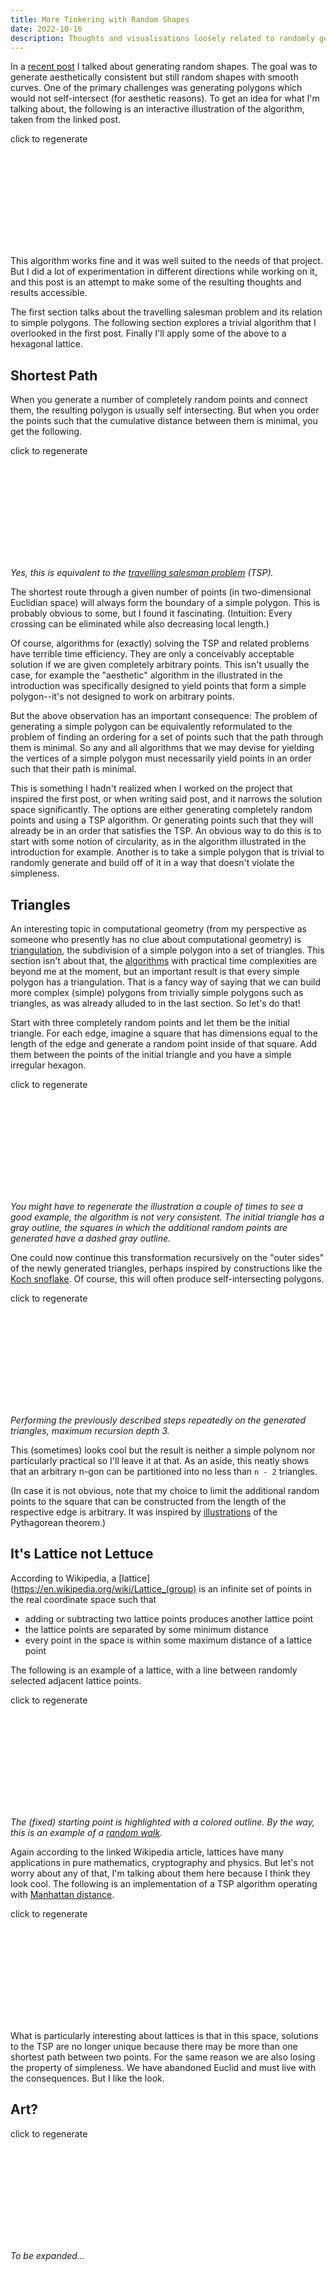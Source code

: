 ```yaml
---
title: More Tinkering with Random Shapes
date: 2022-10-16
description: Thoughts and visualisations loosely related to randomly generating simple polygons.
---
```


In a [recent post](https://fsoc.space/words/drawing-squiggly-lines) I talked about generating random shapes. The goal was to generate aesthetically consistent but still random shapes with smooth curves. One of the primary challenges was generating polygons which would not self-intersect (for aesthetic reasons). To get an idea for what I'm talking about, the following is an interactive illustration of the algorithm, taken from the linked post.

<div class="not-prose relative font-mono w-full h-[400px] border border-gray-300 dark:border-gray-600 rounded-md">
    <p class="text-sm absolute bottom-0 right-0 px-3 py-2 text-gray-500">click to regenerate</p>
    <svg class="w-full h-full dark:stroke-white"
        id="random-points"
        version="1.1" xmlns="http://www.w3.org/2000/svg"></svg>
</div>

This algorithm works fine and it was well suited to the needs of that project. But I did a lot of experimentation in different directions while working on it, and this post is an attempt to make some of the resulting thoughts and results accessible.

The first section talks about the travelling salesman problem and its relation to simple polygons. The following section explores a trivial algorithm that I overlooked in the first post. Finally I'll apply some of the above to a hexagonal lattice.

## Shortest Path

When you generate a number of completely random points and connect them, the resulting polygon is usually self intersecting. But when you order the points such that the cumulative distance between them is minimal, you get the following.

<div class="not-prose relative font-mono w-full h-[400px] border border-gray-300 dark:border-gray-600 rounded-md">
    <p class="text-sm absolute bottom-0 right-0 px-3 py-2 text-gray-500">click to regenerate</p>
    <svg class="w-full h-full dark:stroke-white"
        id="tsp"
        version="1.1" xmlns="http://www.w3.org/2000/svg"></svg>
</div>

_Yes, this is equivalent to the [travelling salesman problem](https://en.wikipedia.org/wiki/Travelling_salesman_problem) (TSP)._

The shortest route through a given number of points (in two-dimensional Euclidian space) will always form the boundary of a simple polygon. This is probably obvious to some, but I found it fascinating. (Intuition: Every crossing can be eliminated while also decreasing local length.)

Of course, algorithms for (exactly) solving the TSP and related problems have terrible time efficiency. They are only a conceivably acceptable solution if we are given completely arbitrary points. This isn't usually the case, for example the "aesthetic" algorithm in the illustrated in the introduction was specifically designed to yield points that form a simple polygon--it's not designed to work on arbitrary points.

But the above observation has an important consequence: The problem of generating a simple polygon can be equivalently reformulated to the problem of finding an ordering for a set of points such that the path through them is minimal. So any and all algorithms that we may devise for yielding the vertices of a simple polygon must necessarily yield points in an order such that their path is minimal.

This is something I hadn't realized when I worked on the project that inspired the first post, or when writing said post, and it narrows the solution space significantly. The options are either generating completely random points and using a TSP algorithm. Or generating points such that they will already be in an order that satisfies the TSP. An obvious way to do this is to start with some notion of circularity, as in the algorithm illustrated in the introduction for example. Another is to take a simple polygon that is trivial to randomly generate and build off of it in a way that doesn't violate the simpleness.

## Triangles

An interesting topic in computational geometry (from my perspective as someone who presently has no clue about computational geometry) is [triangulation](https://en.wikipedia.org/wiki/Polygon_triangulation), the subdivision of a simple polygon into a set of triangles. This section isn't about that, the [algorithms](https://kenclarkson.org/tri/p.pdf) with practical time complexities are beyond me at the moment, but an important result is that every simple polygon has a triangulation. That is a fancy way of saying that we can build more complex (simple) polygons from trivially simple polygons such as triangles, as was already alluded to in the last section. So let's do that!

Start with three completely random points and let them be the initial triangle. For each edge, imagine a square that has dimensions equal to the length of the edge and generate a random point inside of that square. Add them between the points of the initial triangle and you have a simple irregular hexagon. 

<div class="not-prose relative font-mono w-full h-[400px] border border-gray-300 dark:border-gray-600 rounded-md">
    <p class="text-sm absolute bottom-0 right-0 px-3 py-2 text-gray-500">click to regenerate</p>
    <svg class="w-full h-full dark:stroke-white"
        id="triangles"
        version="1.1" xmlns="http://www.w3.org/2000/svg"></svg>
</div>

_You might have to regenerate the illustration a couple of times to see a good example, the algorithm is not very consistent. The initial triangle has a gray outline, the squares in which the additional random points are generated have a dashed gray outline._

One could now continue this transformation recursively on the "outer sides" of the newly generated triangles, perhaps inspired by constructions like the [Koch snoflake](https://en.wikipedia.org/wiki/Koch_snowflake). Of course, this will often produce self-intersecting polygons.

<div class="not-prose relative font-mono w-full h-[400px] border border-gray-300 dark:border-gray-600 rounded-md">
    <p class="text-sm absolute bottom-0 right-0 px-3 py-2 text-gray-500">click to regenerate</p>
    <svg class="w-full h-full dark:stroke-white"
        id="more-triangles"
        version="1.1" xmlns="http://www.w3.org/2000/svg"></svg>
</div>

_Performing the previously described steps repeatedly on the generated triangles, maximum recursion depth 3._

This (sometimes) looks cool but the result is neither a simple polynom nor particularly practical so I'll leave it at that. As an aside, this neatly shows that an arbitrary n-gon can be partitioned into no less than `n - 2` triangles.

(In case it is not obvious, note that my choice to limit the additional random points to the square that can be constructed from the length of the respective edge is arbitrary. It was inspired by [illustrations](https://en.wikipedia.org/wiki/Pythagorean_theorem#/media/File:Pythagorean.svg) of the Pythagorean theorem.)

## It's Lattice not Lettuce

According to Wikipedia, a [lattice](https://en.wikipedia.org/wiki/Lattice_(group) is an infinite set of points in the real coordinate space such that

- adding or subtracting two lattice points produces another lattice point
- the lattice points are separated by some minimum distance
- every point in the space is within some maximum distance of a lattice point

The following is an example of a lattice, with a line between randomly selected adjacent lattice points.

<div class="not-prose relative font-mono w-full h-[400px] border border-gray-300 dark:border-gray-600 rounded-md">
    <p class="text-sm absolute bottom-0 right-0 px-3 py-2 text-gray-500">click to regenerate</p>
    <svg class="w-full h-full dark:stroke-white"
        id="lattice-example"
        version="1.1" xmlns="http://www.w3.org/2000/svg"></svg>
</div>

_The (fixed) starting point is highlighted with a colored outline. By the way, this is an example of a [random walk](https://en.wikipedia.org/wiki/Random_walk)._

Again according to the linked Wikipedia article, lattices have many applications in pure mathematics, cryptography and physics. But let's not worry about any of that, I'm talking about them here because I think they look cool. The following is an implementation of a TSP algorithm operating with [Manhattan distance](https://en.wikipedia.org/wiki/Taxicab_geometry).

<div class="not-prose relative font-mono w-full h-[400px] border border-gray-300 dark:border-gray-600 rounded-md">
    <p class="text-sm absolute bottom-0 right-0 px-3 py-2 text-gray-500">click to regenerate</p>
    <svg class="w-full h-full dark:stroke-white"
        id="lattice-tsp"
        version="1.1" xmlns="http://www.w3.org/2000/svg"></svg>
</div>

What is particularly interesting about lattices is that in this space, solutions to the TSP are no longer unique because there may be more than one shortest path between two points. For the same reason we are also losing the property of simpleness. We have abandoned Euclid and must live with the consequences. But I like the look.

## Art?

<div class="not-prose relative font-mono w-full h-[400px] border border-gray-300 dark:border-gray-600 rounded-md">
    <p class="text-sm absolute bottom-0 right-0 px-3 py-2 text-gray-500">click to regenerate</p>
    <svg class="w-full h-full dark:stroke-white"
        id="failed-experiment-1"
        version="1.1" xmlns="http://www.w3.org/2000/svg"></svg>
</div>

_To be expanded..._

<script type="text/javascript">
    //
    // --- utils ---
    //

    const namespace = 'http://www.w3.org/2000/svg';

    // convert relative to absolute point
    const relToAbs = (center, point) => [
        center[0] + point[0], center[1] - point[1]
    ];

    // convert absolute to relative point
    const absToRel = (center, point) => [
        point[0] - center[0], center[1] - point[1]
    ];

    // min and max inclusive
    const randomInt = (min, max) => (
        Math.floor(Math.random() * (max - min + 1) + min)  
    );

    // min inclusive, max exclusive
    const randomFloat = (min, max) => (
        Math.random() * (max - min) + min
    );

    // add up relative points
    const add = (...points) => points.reduce((acc, cur) => {
        acc[0] += cur[0];
        acc[1] += cur[1];

        return acc;
    }, [ 0, 0 ]);

    // scale a relative point by some factor
    const scale = (point, factor) => [
        Math.floor(point[0] * factor),
        Math.floor(point[1] * factor)
    ];

    // length of the line between two points (magnitude of vector between them)
    const length = (p1, p2) => Math.sqrt(
        Math.pow(p2[0] - p1[0], 2) + Math.pow(p2[1] - p1[1], 2)
    );

    // create a new svg element of the given type with the given attributes
    // and add it to the new parent
    const addSVGElement = (parent, type, { children, ...attributes }) => {
        const element = document.createElementNS(namespace, type);

        for (const attribute in attributes) {
            element.setAttribute(attribute, attributes[attribute]);
        }

        parent.appendChild(element);
    };

    // get the center of a DOM element
    const getCenter = (element) => {
        const { height, width } = element.getBoundingClientRect();

        return [ Math.floor(width / 2), Math.floor(height / 2) ];
    };

    // wrap an array index such that going below 0 wraps around to the maximum and 
    // vice versa
    const wrapIndex = (i, max) => (
        (i < 0 ? max + i : i) % max
    );

    // get the svg path description fragment for the given bezier curve
    const getBezierDescription = (cp1, cp2, end) => (
        `C ${cp1.join(' ')}, ${cp2.join(' ')}, ${end.join(' ')} `
    );

    // this is heap's algorithm
    // https://en.wikipedia.org/wiki/Heap%27s_algorithm
    const getPermutations = (points) => {
        const result = [];

        const permute = (k, array) => {
            const swap = (i, j) => {
                const temp = array[i];
                array[i] = array[j];
                array[j] = temp;
            };

            if (k == 1) {
                return result.push([ ...array ]);
            }

            permute(k - 1, array);

            for (let i = 0; i < k - 1; i++) {
                if (k % 2) {
                    swap(0, k - 1);
                } else {
                    swap(i, k - 1);
                }

                permute(k - 1, array);
            }
        };

        permute(points.length, points);

        return result;
    };

    const tsp = (points, getLength = length) => {
        const permutations = getPermutations(points);

        let shortestPermutation;
        let shortestLength = Infinity;

        for (const permutation of permutations) {
            let currentLength = 0;

            for (let i = 0; i < permutation.length; i++) {
                const next = i === permutation.length - 1
                    ? permutation[0] : permutation[i + 1]

                currentLength += getLength(permutation[i], next);
            }

            if (currentLength < shortestLength) {
                shortestLength = currentLength;
                shortestPermutation = permutation;
            }
        }

        return shortestPermutation;
    };

    const rotatePoint = (point, origin, angle) => {
        const radians = angle * Math.PI / 180;

        const relative = [
            point[0] - origin[0], point[1] - origin[1]
        ];

        const rotatedRelative = [
            relative[0] * Math.cos(radians) - relative[1] * Math.sin(radians),
            relative[1] * Math.cos(radians) + relative[0] * Math.sin(radians),
        ];

        return [ rotatedRelative[0] + origin[0], rotatedRelative[1] + origin[1] ];
    };

    const angleBetween = (v1, v2) => {
        return Math.acos(
            (v1[0] * v2[0] + v1[1] * v2[1]) /
            (
                Math.sqrt(Math.pow(v1[0], 2) + Math.pow(v1[1], 2)) *
                Math.sqrt(Math.pow(v2[0], 2) + Math.pow(v2[1], 2))
            )
        ) / (Math.PI / 180);
    };

    const triangleIsClockwise = (triangle) => (
        (triangle[1][1] - triangle[0][1]) * (triangle[2][0] - triangle[1][0]) - (triangle[2][1] - triangle[1][1]) * (triangle[1][0] - triangle[0][0])
    ) > 0;

    // 
    // --- main api ---
    //

    const generateRandomPoints = (total, area, padding = 0) => {
        const points = [];

        for (let i = 0; i < total; i++) {
            points.push([
                randomInt(padding - area[0], area[0] - padding),
                randomInt(padding - area[1], area[1] - padding)
            ]);
        }

        return points;
    };

    // generate aesthetic random points (distribute a number of points evenly along
    // a circle, for each choose a random point some distance away from it)
    // points are relative to some center
    const generateAesteticPoints = (total, { radius = 100, spread = 20 } = {}) => {
        const points = [];

        const maxRadians = Math.PI * 2; // 360 degrees
        const randomOffset = randomFloat(0, maxRadians);
        const radianSteps = maxRadians / total;

        for (let i = 0; i < total; i++) {
            // -i to make it go clockwise, just for presentation
            const radians = (radianSteps * -i) + randomOffset;

            points.push([
                Math.floor((Math.cos(radians) * radius)) + randomInt(-spread, spread),
                Math.floor((Math.sin(radians) * radius)) + randomInt(-spread, spread),
            ]);
        }

        return points;
    };

    // for every sequential pair of points (line) get the point in the middle of them
    const getMidpoints = (points) => {
        const middles = [];

        for (let i = 0; i < points.length; i++) {
            middles.push(
                scale(add(points[i], points[wrapIndex(i + 1, points.length)]), 0.5)
            );
        }

        return middles;
    };

    const getAnchorPoints = (points, middlePoints) => {
        const anchors = [];

        for (let i = 0; i < points.length; i++) {
            // first line is p[i - 1] to p[i], second one is p[i] to p[i + 1]
            const l1 = length(points[wrapIndex(i - 1, points.length)], points[i]);
            const l2 = length(points[i], points[wrapIndex(i + 1, points.length)]);

            // ratio between the shorter and the longer line
            const factor = (l1 < l2 ? l1 / l2 : l2 / l1) / 2;

            const shorterMiddle = l1 < l2 ? (
                middlePoints[wrapIndex(i - 1, middlePoints.length)]
            ) : middlePoints[i];
            const longerMiddle = l1 > l2 ? (
                middlePoints[wrapIndex(i - 1, middlePoints.length)]
            ) : middlePoints[i];

            const vector = add(longerMiddle, scale(shorterMiddle, -1));

            anchors.push(add(scale(vector, factor), shorterMiddle));
        }

        return anchors;
    };

    const getControlPoints = (points, middlePoints, anchorPoints) => {
        const controls = [];

        for (let i = 0; i < points.length; i++) {
            const vector = add(points[i], scale(anchorPoints[i], -1));

            controls.push(add(middlePoints[wrapIndex(i - 1, middlePoints.length)], vector))
            controls.push(add(middlePoints[i], vector));
        }

        return controls;
    };

    const drawBlob = (element, points, attributes = {}) => {
        const midpoints = getMidpoints(points);
        const anchorPoints = getAnchorPoints(points, midpoints);
        const controlPoints = getControlPoints(points, midpoints, anchorPoints);
        
        let pathDescription = `M ${points[0][0]} ${points[0][1]} `;

        for (let i = 0; i < points.length; i++) {
            pathDescription += getBezierDescription(
                controlPoints[wrapIndex(i * 2 + 1, controlPoints.length)],
                controlPoints[wrapIndex(i * 2 + 2, controlPoints.length)],
                points[wrapIndex(i + 1, points.length)],
            );
        }

        const path = document.createElementNS(namespace, 'path');

        path.setAttribute('d', pathDescription);

        for (const attribute in attributes) {
            path.setAttribute(attribute, attributes[attribute]);
        }

        element.appendChild(path);
    };

    // 
    // --- visual help ---
    // 

    // draw markers at the given absolute points
    const drawMarkers = (element, points, attributes = {}) => {
        for (let i = 0; i < points.length; i++) {
            const point = points[i];

            addSVGElement(element, 'circle', {
                cx: point[0],
                cy: point[1],
                r: 3,
                class: 'fill-transparent stroke-gray-800 dark:stroke-gray-200',
                ...attributes,
            });

            if (attributes.index !== false) {
                const text = document.createElementNS(namespace, 'text');

                text.setAttribute('x', point[0] + 9);
                text.setAttribute('y', point[1] - 4);
                text.setAttribute('class', 'dark:fill-gray-300 fill-gray-700 text-sm stroke-transparent');

                text.appendChild(document.createTextNode(i));

                for (const attribute in attributes) {
                    text.setAttribute(attribute, attributes[attribute]);
                }

                element.appendChild(text);
            }
        }
    };

    // draws a polygon through the given absolute points
    const drawPolygon = (element, points, attributes = {}) => {
        addSVGElement(element, 'polygon', {
            class: `${attributes.fill === false ? 'fill-transparent' : 'fill-gray-100 dark:fill-gray-700'}`
                + ` stroke-gray-500`,
            points: points.map((p) => `${p[0]},${p[1]}`).join(' '),
            ...attributes,
        });
    };

    class Lattice {
        static moveLeft(p) {
            return [ p[0] - 1, p[1] ];
        }

        static moveRight(p) {
            return [ p[0] + 1, p[1] ];
        }

        static moveTopLeft(p) {
            return [ p[0] - ((p[1] % 2) ? 0 : 1), p[1] - 1 ];
        }

        static moveTopRight(p) {
            return [ p[0] + ((p[1] % 2) ? 1 : 0), p[1] - 1 ];
        }

        static moveBotLeft(p) {
            return [ p[0] - ((p[1] % 2) ? 0 : 1), p[1] + 1 ];
        }

        static moveBotRight(p) {
            return [ p[0] + ((p[1] % 2) ? 1 : 0), p[1] + 1 ];
        }

        // manhattan distance
        static distance(p1, p2) {
            return Math.abs(p2[0] - p1[0]) + Math.abs(p2[1] - p1[1]);
        }

        constructor(element, horizontalGap) {
            this.element = element;

            const { height, width } = element.getBoundingClientRect();

            this.height = height;
            this.width = width;

            this.horizontalGap = horizontalGap;
            this.verticalGap = Math.cos(45 * Math.PI / 180) * horizontalGap;
        }

        get totalRows() {
            // minus one to make visualisation less cramped
            return Math.floor(this.height / this.verticalGap) - 1;
        }

        get totalCols() {
            return Math.floor(this.width / this.horizontalGap)
        }

        positionAt(x, y) {
            return [
                (
                    this.horizontalGap / 2 + x * this.horizontalGap +
                    (y % 2 ? this.horizontalGap / 2 : 0)
                ),
                this.verticalGap / 1.5 + y * this.verticalGap,
            ];
        }

        drawGrid() {
            // not sure if this would otherwise get computed for every iteration
            const totalRows = this.totalRows;
            const totalCols = this.totalCols;

            for (let i = 0; i < totalRows; i++) {
                for (let j = 0; j < totalCols; j++) {
                    const pos = this.positionAt(j, i);

                    addSVGElement(this.element, 'circle', {
                        cx: pos[0],
                        cy: pos[1],
                        r: 2,
                        class: 'dark:fill-gray-500 fill-gray-300 stroke-transparent'
                    });
                }
            }
        }

        markPoint(x, y, special = false) {
            const actual = this.positionAt(x, y);

            if (special) {
                addSVGElement(this.element, 'circle', {
                    cx: actual[0], cy: actual[1], r: 8,
                    class: 'fill-transparent stroke-indigo-500',
                });
            }

            addSVGElement(this.element, 'circle', {
                cx: actual[0], cy: actual[1], r: 4,
                class: 'fill-indigo-500 stroke-transparent',
            });            
        }

        drawLineAdjacent(p1, p2) {
            const p1Actual = this.positionAt(...p1);
            const p2Actual = this.positionAt(...p2);

            addSVGElement(this.element, 'line', {
                x1: p1Actual[0], y1: p1Actual[1], x2: p2Actual[0], y2: p2Actual[1],
                class: 'stroke-indigo-500',
            });
        }
        
        // this is terrible
        drawLine(p1, p2) {
            const equal = (p, q) => p[0] === q[0] && p[1] === q[1];

            const right = p1[0] < p2[0];
            const upwards = p1[1] > p2[1];

            const distance = Lattice.distance(p1, p2);

            let cur = p1;

            for (let i = 0; i < distance; i++) {
                if (cur[1] === p2[1]) {
                    // vertical lines are trivial, pretend points are adjacent
                    return this.drawLineAdjacent(cur, p2);
                }

                const next = upwards
                    ? (right ? Lattice.moveTopRight(cur) : Lattice.moveTopLeft(cur))
                    : (right ? Lattice.moveBotRight(cur) : Lattice.moveBotLeft(cur));

                this.drawLineAdjacent(cur, next);

                cur = next;

                if (equal(cur, p2)) {
                    return;
                }

                if (cur[1] === p2[1]) {
                    return this.drawLineAdjacent(cur, p2);
                }

                // at this point we have a line from p1 to cur

                let ccur = cur;

                // move diagonally
                for (let j = 0; j < distance; j++) {
                    ccur = upwards
                        ? (right ? Lattice.moveTopLeft(ccur) : Lattice.moveTopRight(ccur))
                        : (right ? Lattice.moveBotLeft(ccur) : Lattice.moveBotRight(ccur));

                    // when we hit something
                    if (equal(ccur, p2)) {
                        let cccur = ccur;
                        let prev;

                        // move back the same way but draw lines
                        for (let k = 0; k <= j; k++) {
                            prev = cccur;
                            cccur = upwards
                                ? (right ? Lattice.moveBotRight(cccur) : Lattice.moveBotLeft(cccur))
                                : (right ? Lattice.moveTopRight(cccur) : Lattice.moveTopLeft(cccur));
                            
                            this.drawLineAdjacent(prev, cccur);
                        }

                        return;
                    }
                }
            }
        }
    }

    //
    // --- presentation ---
    //

    {
        const element = document.getElementById('random-points');
        const center = getCenter(element);

        // generates random relative points, also illustrates radius, spread, etc.
        const generateAestheticPointsIllustrated = (total, { radius = 100, spread = 20 } = {}) => {
            const points = [];

            const initialRadians = Math.PI * 2.5;
            const maxRadians = Math.PI * 2; // 360 degrees
            const radianSteps = maxRadians / total;

            for (let i = 0; i < total; i++) {
                // -i to make it go clockwise, just for presentation
                const radians = initialRadians - (radianSteps * i);

                const initialPoint = relToAbs(center, [
                    Math.floor(Math.cos(radians) * radius),
                    Math.floor(Math.sin(radians) * radius)
                ]);

                // mark the spread around that point
                addSVGElement(element, 'circle', {
                    cx: initialPoint[0], cy: initialPoint[1],
                    r: Math.sqrt(2 * Math.pow(spread, 2)),
                    class: 'fill-gray-100 dark:fill-gray-700 stroke-gray-500',
                });

                // mark the initial point
                addSVGElement(element, 'circle', {
                    cx: initialPoint[0],
                    cy: initialPoint[1],
                    r: 3,
                    class: 'stroke-transparent fill-indigo-500',
                });

                const randomPoint = [
                    Math.floor((Math.cos(radians) * radius)) + randomInt(-spread, spread),
                    Math.floor((Math.sin(radians) * radius)) + randomInt(-spread, spread),
                ];

                const absRandomPoint = relToAbs(center, randomPoint);

                // mark the vector between initial and random point
                addSVGElement(element, 'line', {
                    x1: initialPoint[0],
                    y1: initialPoint[1],
                    x2: absRandomPoint[0],
                    y2: absRandomPoint[1],
                    class: 'stroke-indigo-500',
                });

                points.push(randomPoint);
            }

            return points;
        };

        const draw = () => {
            element.innerHTML = '';

            const radius = center[1] / 2;
            const spread = center[1] / 6;

            const points = generateAestheticPointsIllustrated(5, { radius, spread })
                .map((p) => relToAbs(center, p));

            drawPolygon(element, points, { fill: false });
            drawMarkers(element, points);

            addSVGElement(element, 'circle', {
                cx: center[0], cy: center[1], r: radius,
                class: 'fill-transparent stroke-indigo-500',
                'stroke-dasharray': '7 8'
            });
        };

        draw();

        element.addEventListener('click', () => {
            draw();
        });
    }

    {
        const element = document.getElementById('tsp');
        const center = getCenter(element);

        const draw = () => {
            element.innerHTML = '';

            const points = tsp(generateRandomPoints(7, center, 20))
                .map((p) => relToAbs(center, p));

            drawPolygon(element, points);
            drawMarkers(element, points);
        };

        draw();

        element.addEventListener('click', () => {
            draw();
        });
    }

    {
        const element = document.getElementById('triangles');
        const center = getCenter(element);

        const draw = () => {
            element.innerHTML = '';

            const triangle = generateRandomPoints(3, center, 100);
            const clockwise = triangleIsClockwise(triangle);

            const finalPolygon = [];

            for (let i = 0; i < 3; i++) {
                const first = triangle[i];
                const second = triangle[(i + 1) % 3];
                
                const third = rotatePoint(first, second, clockwise ? 270 : 90);
                const fourth = rotatePoint(second, first, clockwise ? 90 : 270);

                const randomPoint = add(first, (
                    add(
                        scale(add(second, scale(first, -1)), randomFloat(0, 1)),
                        scale(add(fourth, scale(first, -1)), randomFloat(0, 1))
                    )
                ));

                finalPolygon.push(first, randomPoint);

                drawPolygon(element, [ first, second, third, fourth ].map((p) => relToAbs(center, p)), {
                    fill: false,
                    class: 'fill-transparent stroke-gray-500',
                    'stroke-dasharray': '7 8'
                });
            }

            drawPolygon(element, finalPolygon.map((p) => relToAbs(center, p)), {
                class: 'stroke-indigo-500 fill-gray-100 dark:fill-gray-700'
            });

            drawPolygon(element, triangle.map((p) => relToAbs(center, p)), {
                fill: false,
            });
        };

        draw();

        element.addEventListener('click', () => {
            draw();
        });
    }

    {
        const element = document.getElementById('more-triangles');
        const center = getCenter(element);

        const draw = () => {
            element.innerHTML = '';

            const buildPolygon = (triangle, level = 0) => {
                if (level >= 3) {
                    return [];
                }

                const clockwise = triangleIsClockwise(triangle);

                const finalPolygon = [];

                for (let i = 0; level === 0 ? i < 3 : i < 2; i++) {
                    const first = triangle[i];
                    const second = triangle[(i + 1) % 3];
                    
                    const third = rotatePoint(first, second, clockwise ? 270 : 90);
                    const fourth = rotatePoint(second, first, clockwise ? 90 : 270);

                    const randomPoint = add(first, (
                        add(
                            scale(add(second, scale(first, -1)), randomFloat(0, 1)),
                            scale(add(fourth, scale(first, -1)), randomFloat(0, 1))
                        )
                    ));

                    drawPolygon(element, [ first, randomPoint, second ].map((p) => relToAbs(center, p)));

                    buildPolygon([ first, randomPoint, second ], level + 1);
                }

                return finalPolygon;
            };

            const initialTriangle = generateRandomPoints(3, center, 100);
            const polygon = buildPolygon(initialTriangle);

            drawPolygon(element, polygon.map((p) => relToAbs(center, p)), {
                class: 'stroke-indigo-500 fill-transparent'
            });
        };

        draw();

        element.addEventListener('click', () => {
            draw();
        });
    }

    {
        const element = document.getElementById('lattice-example');

        const draw = () => {
            element.innerHTML = '';

            const lattice = new Lattice(element, 30);

            lattice.drawGrid();

            const totalRows = lattice.totalRows;
            const totalCols = lattice.totalCols;

            let position = [
                // randomInt(0, totalCols - 1), randomInt(0, totalRows - 1)
                Math.floor(totalCols / 2), Math.floor(totalRows / 2)
            ];

            for (let i = 0; i < 16; i++) {
                if (i === 0) {
                    // mark starting position
                    lattice.markPoint(...position, true);
                }

                const direction = randomInt(0, 5);
                const previousPosition = position;

                switch (direction) {
                    case 0: position = Lattice.moveRight(position); break;
                    case 1: position = Lattice.moveLeft(position); break;
                    case 2: position = Lattice.moveTopRight(position); break;
                    case 3: position = Lattice.moveTopLeft(position); break;
                    case 4: position = Lattice.moveBotRight(position); break;
                    case 5: position = Lattice.moveBotLeft(position); break;
                }
                
                lattice.markPoint(...position, false);
                lattice.drawLineAdjacent(previousPosition, position);
            }
        };

        draw();

        element.addEventListener('click', () => {
            draw();
        });
    }

    {
        const element = document.getElementById('lattice-tsp');

        const draw = () => {
            element.innerHTML = '';

            const lattice = new Lattice(element, 30);

            lattice.drawGrid();

            const totalRows = lattice.totalRows;
            const totalCols = lattice.totalCols;

            let points = [];

            for (let i = 0; i < 7; i++) {
                points.push([
                    randomInt(0, totalCols - 1), randomInt(0, totalRows - 1)
                ]);

                lattice.markPoint(...points[i]);
            }

            points = tsp(points, Lattice.distance);

            for (let i = 0; i < 7 - 1; i++) {
                lattice.drawLine(points[i], points[i + 1]);
            }

            lattice.drawLine(points[0], points[points.length - 1]);
        };

        draw();

        element.addEventListener('click', () => {
            draw();
        });
    }

    //
    // Art?
    //

    {
        const element = document.getElementById('failed-experiment-1');
        const center = getCenter(element);

        const draw = () => {
            element.innerHTML = '';

            const buildPolygon = (triangle, level = 0) => {
                if (level >= 3) {
                    return [];
                }

                const clockwise = triangleIsClockwise(triangle);

                const finalPolygon = [];

                for (let i = 0; level === 0 ? i < 3 : i < 2; i++) {
                    const first = triangle[i];
                    const second = triangle[(i + 1) % 3];
                    
                    const third = rotatePoint(first, second, clockwise ? 270 : 90);
                    const fourth = rotatePoint(second, first, clockwise ? 90 : 270);

                    const randomPoint = add(first, (
                        add(
                            scale(add(second, scale(first, -1)), randomFloat(0, 1)),
                            scale(add(fourth, scale(first, -1)), randomFloat(0, 1))
                        )
                    ));

                    //drawPolygon(element, [ first, randomPoint, second ].map((p) => relToAbs(center, p)), { fill: false });

                    finalPolygon.push(...buildPolygon([ first, randomPoint, second ], level + 1));

                    finalPolygon.push(first, randomPoint);
                }

                return finalPolygon;
            };

            const initialTriangle = generateRandomPoints(3, center, 100);
            const polygon = buildPolygon(initialTriangle);

            drawPolygon(element, polygon.map((p) => relToAbs(center, p)), {
                class: 'stroke-indigo-500 fill-indigo-100 dark:fill-indigo-800/50'
            });
        };

        draw();

        element.addEventListener('click', () => {
            draw();
        });
    }
</script>

